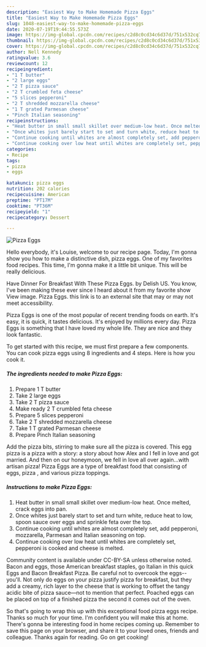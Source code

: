 ```yaml
---
description: "Easiest Way to Make Homemade Pizza Eggs"
title: "Easiest Way to Make Homemade Pizza Eggs"
slug: 1048-easiest-way-to-make-homemade-pizza-eggs
date: 2020-07-19T19:44:55.573Z
image: https://img-global.cpcdn.com/recipes/c2d8c0cd34c6d37d/751x532cq70/pizza-eggs-recipe-main-photo.jpg
thumbnail: https://img-global.cpcdn.com/recipes/c2d8c0cd34c6d37d/751x532cq70/pizza-eggs-recipe-main-photo.jpg
cover: https://img-global.cpcdn.com/recipes/c2d8c0cd34c6d37d/751x532cq70/pizza-eggs-recipe-main-photo.jpg
author: Nell Kennedy
ratingvalue: 3.6
reviewcount: 12
recipeingredient:
- "1 T butter"
- "2 large eggs"
- "2 T pizza sauce"
- "2 T crumbled feta cheese"
- "5 slices pepperoni"
- "2 T shredded mozzarella cheese"
- "1 T grated Parmesan cheese"
- "Pinch Italian seasoning"
recipeinstructions:
- "Heat butter in small small skillet over medium-low heat. Once melted, crack eggs into pan."
- "Once whites just barely start to set and turn white, reduce heat to low, spoon sauce over eggs and sprinkle feta over the top."
- "Continue cooking until whites are almost completely set, add pepperoni, mozzarella, Parmesan and Italian seasoning on top."
- "Continue cooking over low heat until whites are completely set, pepperoni is cooked and cheese is melted."
categories:
- Recipe
tags:
- pizza
- eggs

katakunci: pizza eggs 
nutrition: 202 calories
recipecuisine: American
preptime: "PT17M"
cooktime: "PT36M"
recipeyield: "1"
recipecategory: Dessert

---
```



![Pizza Eggs](https://img-global.cpcdn.com/recipes/c2d8c0cd34c6d37d/751x532cq70/pizza-eggs-recipe-main-photo.jpg)

Hello everybody, it's Louise, welcome to our recipe page. Today, I'm gonna show you how to make a distinctive dish, pizza eggs. One of my favorites food recipes. This time, I'm gonna make it a little bit unique. This will be really delicious.

Have Dinner For Breakfast With These Pizza Eggs. by Delish US. You know, I&#39;ve been making these ever since I heard about it from my favorite show View image. Pizza Eggs. this link is to an external site that may or may not meet accessibility.

Pizza Eggs is one of the most popular of recent trending foods on earth. It's easy, it is quick, it tastes delicious. It's enjoyed by millions every day. Pizza Eggs is something that I have loved my whole life. They are nice and they look fantastic.


To get started with this recipe, we must first prepare a few components. You can cook pizza eggs using 8 ingredients and 4 steps. Here is how you cook it.

<!--inarticleads1-->

##### The ingredients needed to make Pizza Eggs:

1. Prepare 1 T butter
1. Take 2 large eggs
1. Take 2 T pizza sauce
1. Make ready 2 T crumbled feta cheese
1. Prepare 5 slices pepperoni
1. Take 2 T shredded mozzarella cheese
1. Take 1 T grated Parmesan cheese
1. Prepare Pinch Italian seasoning


Add the pizza bits, stirring to make sure all the pizza is covered. This egg pizza is a pizza with a story: a story about how Alex and I fell in love and got married. And then on our honeymoon, we fell in love all over again…with artisan pizza! Pizza Eggs are a type of breakfast food that consisting of eggs, pizza , and various pizza toppings. 

<!--inarticleads2-->

##### Instructions to make Pizza Eggs:

1. Heat butter in small small skillet over medium-low heat. Once melted, crack eggs into pan.
1. Once whites just barely start to set and turn white, reduce heat to low, spoon sauce over eggs and sprinkle feta over the top.
1. Continue cooking until whites are almost completely set, add pepperoni, mozzarella, Parmesan and Italian seasoning on top.
1. Continue cooking over low heat until whites are completely set, pepperoni is cooked and cheese is melted.


Community content is available under CC-BY-SA unless otherwise noted. Bacon and eggs, those American breakfast staples, go Italian in this quick Eggs and Bacon Breakfast Pizza. Be careful not to overcook the eggs--you&#39;ll. Not only do eggs on your pizza justify pizza for breakfast, but they add a creamy, rich layer to the cheese that is working to offset the tangy acidic bite of pizza sauce—not to mention that perfect. Poached eggs can be placed on top of a finished pizza the second it comes out of the oven. 

So that's going to wrap this up with this exceptional food pizza eggs recipe. Thanks so much for your time. I'm confident you will make this at home. There's gonna be interesting food in home recipes coming up. Remember to save this page on your browser, and share it to your loved ones, friends and colleague. Thanks again for reading. Go on get cooking!

